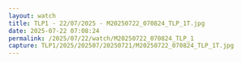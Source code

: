 ```yaml
---
layout: watch
title: TLP1 - 22/07/2025 - M20250722_070824_TLP_1T.jpg
date: 2025-07-22 07:08:24
permalink: /2025/07/22/watch/M20250722_070824_TLP_1
capture: TLP1/2025/202507/20250721/M20250722_070824_TLP_1T.jpg
---
```

